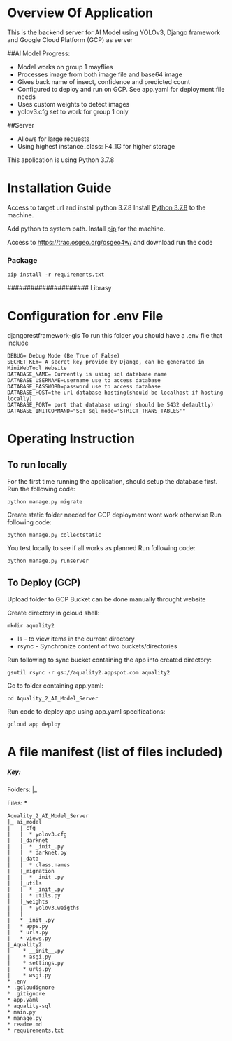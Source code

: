 # Overview Of Application
This is the backend server for AI Model using YOLOv3, Django framework and Google Cloud Platform (GCP) as server 

##AI Model Progress: 
* Model works on group 1 mayflies
* Processes image from both image file and base64 image
* Gives back name of insect, confidence and predicted count
* Configured to deploy and run on GCP. See app.yaml for deployment file needs
* Uses custom weights to detect images
* yolov3.cfg set to work for group 1 only

##Server
* Allows for large requests
* Using highest instance_class: F4_1G for higher storage

This application is using Python 3.7.8

# Installation Guide

Access to target url and install python 3.7.8
Install [Python 3.7.8](https://www.python.org/downloads/release/python-378/) to the machine.

Add python to system path.
Install [pip](https://pip.pypa.io/en/stable/installing/) for the machine.

Access to https://trac.osgeo.org/osgeo4w/ and download 
run the code 

### Package 
```
pip install -r requirements.txt
```

##################### Librasy 
# Configuration for .env File

djangorestframework-gis
To run this folder you should have a .env file that include
```
DEBUG= Debug Mode (Be True of False)
SECRET_KEY= A secret key provide by Django, can be generated in MiniWebTool Website
DATABASE_NAME= Currently is using sql database name
DATABASE_USERNAME=username use to access database
DATABASE_PASSWORD=password use to access database
DATABASE_HOST=the url database hosting(should be localhost if hosting locally)
DATABASE_PORT= port that database using( should be 5432 defaultly)
DATABASE_INITCOMMAND="SET sql_mode='STRICT_TRANS_TABLES'"
```

# Operating Instruction

## To run locally

For the first time running the application, should setup the database first. 
Run the following code:
```
python manage.py migrate
```
Create static folder needed for GCP deployment wont work otherwise
Run following code:
```
python manage.py collectstatic
```
You test locally to see if all works as planned
Run following code:  
```
python manage.py runserver
```

## To Deploy (GCP)
Upload folder to GCP Bucket can be done manually throught website

Create directory in gcloud shell: 
```
mkdir aquality2
```
* ls - to view items in the current directory
* rsync - Synchronize content of two buckets/directories 

Run following to sync bucket containing the app into created directory:
```
gsutil rsync -r gs://aquality2.appspot.com aquality2
```
Go to folder containing app.yaml:
```
cd Aquality_2_AI_Model_Server
```
Run code to deploy app using app.yaml specifications:
```
gcloud app deploy
```

# A file manifest (list of files included)
##### Key:
Folders: |_ 

Files:   *
```
Aquality_2_AI_Model_Server
|_ ai_model
|   |_cfg
|   |  * yolov3.cfg
|   |_darknet
|   |  * _init_.py
|   |  * darknet.py
|   |_data
|   |  * class.names
|   |_migration
|   |  * _init_.py
|   |_utils
|   |  * _init_.py
|   |  * utils.py
|   |_weights
|   |  * yolov3.weigths
|   |
|   * _init_.py
|   * apps.py
|   * urls.py
|   * views.py
|_Aquality2
|    * __init__.py
|    * asgi.py
|    * settings.py
|    * urls.py
|    * wsgi.py
* .env
* .gcloudignore
* .gitignore
* app.yaml
* aquality-sql
* main.py
* manage.py
* readme.md
* requirements.txt

```


